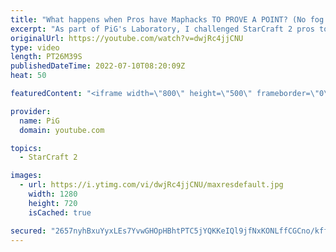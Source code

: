 ```yaml
---
title: "What happens when Pros have Maphacks TO PROVE A POINT? (No fog of war mod) | PiG's Lab - StarCraft 2"
excerpt: "As part of PiG's Laboratory, I challenged StarCraft 2 pros to play with MAPHACKS on & to play with 50% hit points on everything. Special claims that Protoss is OP in any of these challenges. Lets see how his Protoss goes against Astrea's Terran to settle this balance debate! -- 🐷 Second Channel for"
originalUrl: https://youtube.com/watch?v=dwjRc4jjCNU
type: video
length: PT26M39S
publishedDateTime: 2022-07-10T08:20:09Z
heat: 50

featuredContent: "<iframe width=\"800\" height=\"500\" frameborder=\"0\" src=\"https://www.youtube.com/embed/dwjRc4jjCNU\" allow=\"accelerometer; autoplay; encrypted-media; gyroscope; picture-in-picture\" allowfullscreen></iframe>"

provider:
  name: PiG
  domain: youtube.com

topics:
  - StarCraft 2

images:
  - url: https://i.ytimg.com/vi/dwjRc4jjCNU/maxresdefault.jpg
    width: 1280
    height: 720
    isCached: true

secured: "2657nyhBxuYyxLEs7YvwGHOpHBhtPTC5jYQKKeIQl9jfNxKONLffCGCno/kffh/tN2SsfEtft4mimsm+9/t+8TnrWPLToscJi6ISNG3e5ue2W0VcOHUISc5WRAQ4lcioPqZQudmUbeKx0cDrTSXN1TQJMiFx0PIzEepWl9d8yYS0bcZDv6I256dSbh4/Ib89c0U+tjZpAoZz6XNC0Mh+gUU42Y9uOB7JUjUsRw9PoxRiUMvElKAn/9A0MjUn4zBkQxIZXPEhgRPpQUKvzFAnrvIGNAwmMkZZyez1TpKIcaEBm1aBamwNcavpp888t5cw9odTJnY/PtqtPzlBNsPwfT9FiEJfXG18jIei8EPDOzUYYVrA1az5ggxSn9UI4vdQq9XVu0wv28Es1mZSEX2VrMFDHwAZaP+yLuNxdXP1cXw=;HBq5CPsy+NeXuGTwGWXAJw=="
---
```


